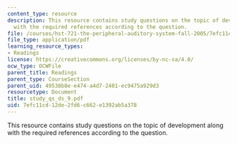 ```yaml
---
content_type: resource
description: This resource contains study questions on the topic of development along
  with the required references according to the question.
file: /courses/hst-721-the-peripheral-auditory-system-fall-2005/7efc11cd12de2fd6c662e1392ab5a378_study_qs_ds_9.pdf
file_type: application/pdf
learning_resource_types:
- Readings
license: https://creativecommons.org/licenses/by-nc-sa/4.0/
ocw_type: OCWFile
parent_title: Readings
parent_type: CourseSection
parent_uid: 49538b8e-e474-a4d7-2401-ec9475a929d3
resourcetype: Document
title: study_qs_ds_9.pdf
uid: 7efc11cd-12de-2fd6-c662-e1392ab5a378
---
```

This resource contains study questions on the topic of development along with the required references according to the question.